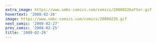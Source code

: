 ```yaml
---
extra_image: https://www.smbc-comics.com/comics/20080226after.gif
hovertext: '2008-02-26'
image: https://www.smbc-comics.com/comics/20080226.gif
next_comic: '2008-02-27'
prev_comic: '2008-02-25'
title: '2008-02-26'
---
```


